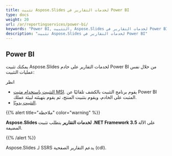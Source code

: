 ```yaml
---
title: تثبيت Aspose.Slides لخدمات التقارير في Power BI
type: docs
weight: 20
url: /ar/reportingservices/power-bi/
keywords: "Power BI, التثبيت, Aspose.Slides لخدمات التقارير في Power BI"
description: "تثبيت Aspose.Slides لخدمات التقارير في Power BI"
---
```


## **Power BI**
يمكنك تثبيت Aspose.Slides لخدمات التقارير على خادم Power BI من خلال نفس عمليات التثبيت:

انظر 

* [التثبيت باستخدام مثبت MSI](https://docs.aspose.com/slides/reportingservices/install-with-msi-installer/#installation). يقوم برنامج التثبيت بالكشف تلقائيًا عن Power BI المثبت على الخادم، ويقوم بتثبيت المنتج، ثم يقوم بتهيئته لبيئة عملك. 
* [التثبيت يدويًا](https://docs.aspose.com/slides/reportingservices/install-manually/).

{{% alert title="ملاحظة" color="warning" %}} 

**Aspose.Slides لخدمات التقارير** يتطلب تثبيت **.NET Framework 3.5** على الآلة المضيفة. 

{{% /alert %}}

Aspose.Slides لـ SSRS يدعم التقارير الصفحية (cdl).